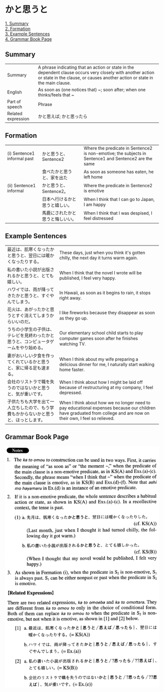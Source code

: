 # かと思うと

[1. Summary](#summary)<br>
[2. Formation](#formation)<br>
[3. Example Sentences](#example-sentences)<br>
[4. Grammar Book Page](#grammar-book-page)<br>


## Summary

<table><tr>   <td>Summary</td>   <td>A phrase indicating that an action or state in the dependent clause occurs very closely with another action or state in the clause, or causes another action or state in the main clause.</td></tr><tr>   <td>English</td>   <td>As soon as (one notices that) ~; soon after; when one thinks/feels that ~</td></tr><tr>   <td>Part of speech</td>   <td>Phrase</td></tr><tr>   <td>Related expression</td>   <td>かと思えば; かと思ったら</td></tr></table>

## Formation

<table class="table"><tbody><tr class="tr head"><td class="td"><span class="numbers">(i)</span> <span class="bold">Sentence1 informal past</span></td><td class="td"><span class="concept">かと思うと</span><span>、Sentence2</span></td><td class="td"><span>Where the predicate in Sentence2 is non-emotive; the subjects in Sentence1 and Sentence2 are the same</span></td></tr><tr class="tr"><td class="td"></td><td class="td"><span>食べた</span><span class="concept">かと思うと</span><span>、家を出た</span></td><td class="td"><span>As soon as someone has eaten, he left home</span></td></tr><tr class="tr head"><td class="td"><span class="numbers">(ii)</span> <span class="bold">Sentence1 informal</span></td><td class="td"><span class="concept">かと思うと</span><span>、Sentence2。</span></td><td class="td"><span>Where the predicate in Sentence2 is emotive</span></td></tr><tr class="tr"><td class="td"></td><td class="td"><span>日本へ行ける</span><span class="concept">かと思うと</span><span>嬉しい。</span></td><td class="td"><span>When I think that I can go to Japan, I am happy</span></td></tr><tr class="tr"><td class="td"></td><td class="td"><span>馬鹿にされた</span><span class="concept">かと思うと</span><span>悔しいい。</span></td><td class="td"><span>When I think that I was despised, I feel distressed</span></td></tr></tbody></table>

## Example Sentences

<table><tr>   <td>最近は、肌寒くなったかと思うと、翌日には暖かくなったりする。</td>   <td>These days, just when you think it's gotten chilly, the next day it turns warm again.</td></tr><tr>   <td>私の書いた小説が出版されるかと思うと、とても嬉しい。</td>   <td>When I think that the novel I wrote will be published, I feel very happy.</td></tr><tr>   <td>ハワイでは、雨が降ってきたかと思うと、すぐやんでしまう。</td>   <td>In Hawaii, as soon as it begins to rain, it stops right away.</td></tr><tr>   <td>花火は、あがったかと思うとすぐ消えてしまうからいいのだ。</td>   <td>I like ﬁreworks because they disappear as soon as they go up.</td></tr><tr>   <td>うちの小学生の子供は、テレビを見終わったかと思うと、コンピュータゲームをやり始める。</td>   <td>Our elementary school child starts to play computer games soon after he ﬁnishes watching TV.</td></tr><tr>   <td>妻がおいしい夕食を作ってくれているかと思うと、家に帰る足も速まる。</td>   <td>When I think about my wife preparing a delicious dinner for me, I naturally start walking home faster.</td></tr><tr>   <td>会社のリストラで職を失うのではないかと思うと、気が重いです。</td>   <td>When I think about how I might be laid off because of restructuring at my company, I feel depressed.</td></tr><tr>   <td>子供たちも大学を出て一人立ちしたので、もう学費もかからないかと思うと、ほっとします。</td>   <td>When I think about how we no longer need to pay educational expenses because our children have graduated from college and are now on their own, I feel so relieved.</td></tr></table>

## Grammar Book Page

![](../img/Advancedかと思うと.png)

